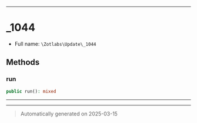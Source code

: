 ***

# _1044





* Full name: `\Zotlabs\Update\_1044`




## Methods


### run



```php
public run(): mixed
```












***


***
> Automatically generated on 2025-03-15
